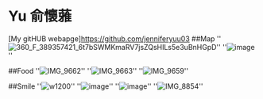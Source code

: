 # Yu 俞懷蕥
[My gitHUB webapge]https://github.com/jenniferyuu03
##Map
''![360_F_389357421_6t7bSWMKmaRV7jsZQsHILs5e3uBnHGpD](https://github.com/user-attachments/assets/ff8ce2ee-2023-426c-966a-cdd66ae76ec0)''
''![image](https://github.com/user-attachments/assets/60455366-fead-491c-bdc7-e8bff560bd28)''


##Food
''![IMG_9662](https://github.com/user-attachments/assets/7f9e1988-b005-4ed1-b023-28e9ff00bd2c)''
''![IMG_9663](https://github.com/user-attachments/assets/ff17d4a6-bdc1-45e1-aadd-32d359515fe6)''
''![IMG_9659](https://github.com/user-attachments/assets/0edf6aff-11f7-4a6f-a7af-8100cb228461)''


##Smile
''![w1200](https://github.com/user-attachments/assets/7d7da4b1-7790-4fe0-90ff-042b07532454)''
''![image](https://github.com/user-attachments/assets/507ce6b5-bccc-456c-a690-9cc6fbf419ef)''
''![image](https://github.com/user-attachments/assets/07b161cd-3436-493d-91e4-b747261bf5f0)''
''![IMG_8854](https://github.com/user-attachments/assets/0735c479-4ce8-4148-b4c9-29ad53101a43)''








